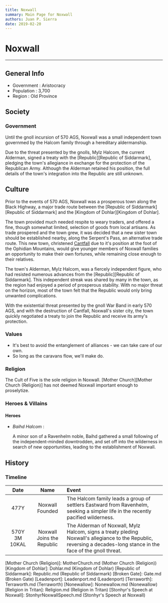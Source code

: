 ```yaml
---
title: Noxwall
summary: Main Page for Noxwall
authors: Juan P. Sierra
date: 2019-02-20
---
```


# Noxwall

-----


## General Info

- Government : Aristocracy
- Population : 3,700
- Region : Old Province

## Society

### Government

Until the gnoll incursion of 570 AGS, Noxwall was a small independent town governmed by the Halcom family through a hereditary aldermanship.

Due to the threat presented by the gnolls, Mylz Halcom, the current Alderman, signed a treaty with the [Republic][Republic of Siddarmark], pledging the town's allegiance in exchange for the protection of the Republican Army. Although the Alderman retained his position, the full details of the town's integration into the Republic are still unknown.

## Culture

Prior to the events of 570 AGS, Noxwall was a prosperous town along the Black Highway, a major trade route between the [Republic of Siddarmark][Republic of Siddarmark] and the [Kingdom of Dohlar][Kingdom of Dohlar].

The town provided much needed respite to weary traders, and offered a fine, though somewhat limited, selection of goods from local artisans. As trade prospered and the town grew, it was decided that a new sister town should be established nearby, along the Serpent's Pass, an alternative trade route. This new town, christened [Cantfall][Cantfall] due to it's position at the foot of the Ophidian Mountains, would give younger members of Noxwall families an opportunity to make their own fortunes, while remaining close enough to their relatives.

The town's Alderman, Mylz Halcom, was a fiercely independent figure, who had resisted numerous advances from the [Republic][Republic of Siddarmark]. This independent streak was shared by many in the town, as the region had enjoyed a period of prosperous stability. With no major threat on the horizon, most of the town felt that the Republic would only bring unwanted complications.

With the existential threat presented by the gnoll War Band in early 570 AGS, and with the destruction of Cantfall, Noxwall's sister city, the town quickly negotiated a treaty to join the Republic and receive its army's protection.

### Values

- It's best to avoid the entanglement of alliances - we can take care of our own.
- So long as the caravans flow, we'll make do.
### Religion

The Cult of Five is the sole religion in Noxwall. [Mother Church][Mother Church (Religion)] has not deemed Noxwall important enough to proselytize.

### Heroes & Villains

#### Heroes

- *Baihd Halcom* :

    A minor son of a Ravenhelm noble, Baihd gathered a small following of the independent-minded downtrodden, and set off into the wilderness in search of new opportunities, leading to the establishment of Noxwall.
    



## History

### Timeline

Date | Name | Event
:---:|:----:|:----
477Y | Noxwall Founded | The Halcom family leads a group of settlers Eastward from Ravenhelm, seeking a simpler life in the recently pacified wilderness.
570Y 3M 10KAL | Noxwall Joins the Republic | The Alderman of Noxwall, Mylz Halcom, signs a treaty pleding Noxwall's allegiance to the Republic, reversing a decades-long stance in the face of the gnoll threat.



[Alchemist's Journal]: AlchemistJournal.md (Alchemist's Journal)
[Tritanian Calendar]: Calendar.md (Tritanian Calendar)
[Gnolls]: Gnolls.md (Gnolls)
[Book of Prophesy]: Prophesy.md (Book of Prophesy)
[Timeline]: Timeline.md (Timeline)
[Azoth the Wise]: Azoth.md (Azoth the Wise)
[Baltatrax the Ravager]: Baltatrax.md (Baltatrax the Ravager)
[Faelix]: Faelix.md (Faelix)
[Greghor Stonhyr]: GreghorStonhyr.md (Greghor Stonhyr)
[Lyhl Habborhlyn]: Lyhl_Habborlyn.md (Lyhl Habborhlyn)
[Blackpoint]: Blackpoint.md (Blackpoint)
[Cantfall]: Cantfall.md (Cantfall)
[Noxwall]: Noxwall.md (Noxwall)
[Siddar City]: SiddarCity.md (Siddar City)
[Act 0 - The Alchemist's Tomb]: CampaignLog_0.md (Act 0 - The Alchemist's Tomb)
[Act 1 - The Ravenous Horde]: CampaignLog_1.md (Act 1 - The Ravenous Horde)
[Cult of Five]: CultOfFive.md (Cult of Five)
[Gahrdynyr Trade House]: GahrdynyrTradeHouse.md (Gahrdynyr Trade House)
[Republic Expeditionary Forces]: REF.md (Republic Expeditionary Forces)
[Mother Church (Religion)]: MotherChurch.md (Mother Church (Religion))
[Kingdom of Dohlar]: Dohlar.md (Kingdom of Dohlar)
[Republic of Siddarmark]: Republic.md (Republic of Siddarmark)
[Broken Gate]: Gate.md (Broken Gate)
[Leadenport]: Leadenport.md (Leadenport)
[Terraworth]: Terraworth.md (Terraworth)
[Nonewallow]: Nonewallow.md (Nonewallow)
[Religion in Tritan]: Religion.md (Religion in Tritan)
[Stonhyr's Speech at Noxwall]: StonhyrNoxwallSpeech.md (Stonhyr's Speech at Noxwall)